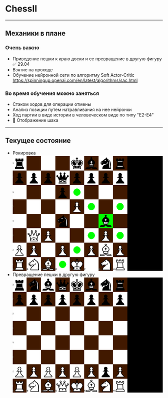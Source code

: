 # ChessII
____
## Механики в плане
### Очень важно
- Приведение пешки к краю доски и ее превращение в другую фигуру :white_check_mark: 29.04
- Взятие на проходе 
- Обучение нейронной сети по алгоритму Soft Actor-Critic https://spinningup.openai.com/en/latest/algorithms/sac.html
### Во время обучения можно заняться
- Стэком ходов для операции отмены
- Анализ позиции путем натравливания на нее нейронки
- Ход партии в виде истории в человеческом виде по типу "E2-E4"
- :black_square_button: Отображение шаха
____
## Текущее состояние
- Рокировка
![til](./gifs/29_04.gif)
- Превращение пешки в другую фигуру
![til](./gifs/30_04.gif)
